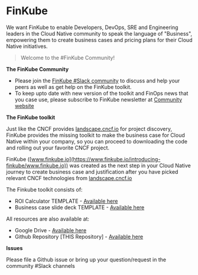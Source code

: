 # FinKube

We want FinKube to enable Developers, DevOps, SRE and Engineering leaders in the Cloud Native community to speak the language of "Business", empowering them to create business cases and pricing plans for their Cloud Native initiatives.

> Welcome to the #FinKube Community!

**The FinKube Community**

-   Please join the  [FinKube #Slack community](https://join.slack.com/t/finkube/shared_invite/zt-1i7rnvysw-UQUfQw2PGxNWCg5Yo9j92w)  to discuss and help your peers as well as get help on the FinKube toolkit.
-   To keep upto date with new version of the toolkit and FinOps news that you case use, please subscribe to FinKube newsletter at [Community website](https://www.finkube.io/)

**The FinKube toolkit**

Just like the CNCF provides [landscape.cncf.io](http://landscape.cncf.io/) for project discovery, FinKube provides the missing toolkit to make the business case for Cloud Native within your company, so you can proceed to downloading the code and rolling out your favorite CNCF project.

FinKube ([www.finkube.io](https://www.finkube.io/introducing-finkube/www.finkube.io)) was created as the next step in your Cloud Native journey to create business case and justification after you have picked relevant CNCF technologies from [landscape.cncf.io](http://landscape.cncf.io/)

The Finkube toolkit consists of:

-   ROI Calculator TEMPLATE -  [Available here](https://docs.google.com/spreadsheets/d/1C_xWCYSWozEVSMZ90u9Cl8LMFauLWDWFVBkJspe49Kc/edit#gid=988842165)
-   Business case slide deck TEMPLATE -  [Available here](https://docs.google.com/presentation/d/1JDJ3ohZ-ziEpSjGDnrepD0dUfDfwSgt1/edit#slide=id.g16733e8544b_0_3)

All resources are also available at:

-   Google Drive -  [Available here](https://drive.google.com/drive/folders/1MyE73a77NeEH5I006SxbJemtqphyoan3?usp=sharing)
-   Github Repository [THIS Repository] -  [Available here](https://github.com/somikbehera/FinKube)

**Issues**

Please file a Github issue or bring up your question/request in the community #Slack channels
